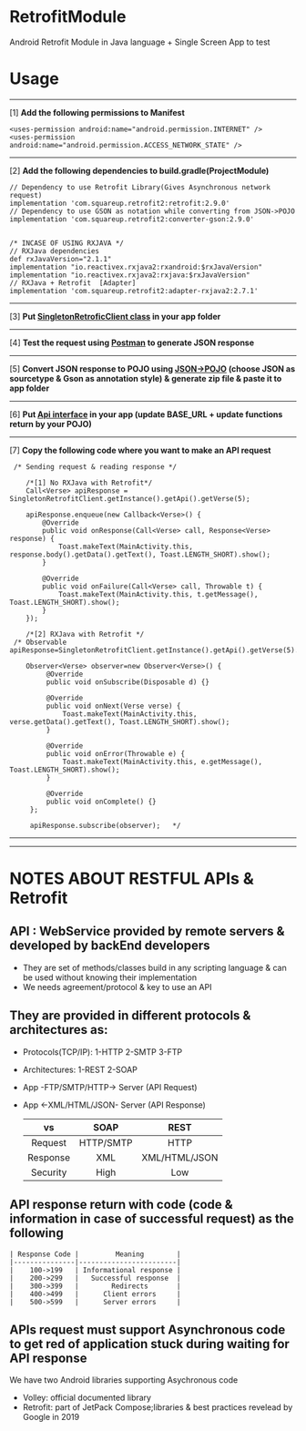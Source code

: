 # RetrofitModule
Android Retrofit Module in Java language + Single Screen App to test

# **Usage** 
***
[1] **Add the following permissions to Manifest** 

    <uses-permission android:name="android.permission.INTERNET" />
    <uses-permission android:name="android.permission.ACCESS_NETWORK_STATE" />
***
[2] **Add the following dependencies to build.gradle(ProjectModule)** 

    // Dependency to use Retrofit Library(Gives Asynchronous network request)
    implementation 'com.squareup.retrofit2:retrofit:2.9.0'
    // Dependency to use GSON as notation while converting from JSON->POJO
    implementation 'com.squareup.retrofit2:converter-gson:2.9.0'
    
    
    /* INCASE OF USING RXJAVA */
    // RXJava dependencies
    def rxJavaVersion="2.1.1"
    implementation "io.reactivex.rxjava2:rxandroid:$rxJavaVersion"
    implementation "io.reactivex.rxjava2:rxjava:$rxJavaVersion"
    // RXJava + Retrofit  [Adapter]
    implementation 'com.squareup.retrofit2:adapter-rxjava2:2.7.1'
    
***
[3] **Put [SingletonRetroficClient class](https://github.com/mossssama/RetrofitModule/blob/main/RetrofitModule/app/src/main/java/com/example/retrofitmodule/API/SingletonRetrofitClient.java) in your app folder**
***
[4] **Test the request using [Postman](https://dark-station-716019.postman.co/workspace/OsOs~420c5ec5-8edf-4eed-8fc2-928256fb3f30/request/create?requestId=fed947dc-2c8f-4779-9bde-4d492f8292ce) to generate JSON response**
***
[5] **Convert JSON response to POJO using [JSON->POJO](https://www.jsonschema2pojo.org/) (choose JSON as sourcetype & Gson as annotation style) & generate zip file & paste it to app folder**
***
[6] **Put [Api interface](https://github.com/mossssama/RetrofitModule/blob/main/RetrofitModule/app/src/main/java/com/example/retrofitmodule/API/Api.java) in your app (update BASE_URL + update functions return by your POJO)**
***
[7] **Copy the following code where you want to make an API request**
 
     /* Sending request & reading response */

        /*[1] No RXJava with Retrofit*/
        Call<Verse> apiResponse = SingletonRetrofitClient.getInstance().getApi().getVerse(5);

        apiResponse.enqueue(new Callback<Verse>() {
            @Override
            public void onResponse(Call<Verse> call, Response<Verse> response) {
                Toast.makeText(MainActivity.this, response.body().getData().getText(), Toast.LENGTH_SHORT).show();
            }

            @Override
            public void onFailure(Call<Verse> call, Throwable t) {
                Toast.makeText(MainActivity.this, t.getMessage(), Toast.LENGTH_SHORT).show();
            }
        });

        /*[2] RXJava with Retrofit */
     /* Observable apiResponse=SingletonRetrofitClient.getInstance().getApi().getVerse(5).subscribeOn(Schedulers.io()).observeOn(AndroidSchedulers.mainThread());
    
        Observer<Verse> observer=new Observer<Verse>() {
             @Override
             public void onSubscribe(Disposable d) {}
    
             @Override
             public void onNext(Verse verse) {
                 Toast.makeText(MainActivity.this, verse.getData().getText(), Toast.LENGTH_SHORT).show();
             }
      
             @Override
             public void onError(Throwable e) {
                 Toast.makeText(MainActivity.this, e.getMessage(), Toast.LENGTH_SHORT).show();
             }
      
             @Override
             public void onComplete() {}
         };
      
         apiResponse.subscribe(observer);   */
***
***
# NOTES ABOUT RESTFUL APIs & Retrofit

## API : WebService provided by remote servers & developed by backEnd developers ##
- They are set of methods/classes build in any scripting language & can be used without knowing their implementation
- We needs agreement/protocol & key to use an API
## They are provided in different protocols & architectures as: ##
- Protocols(TCP/IP): 1-HTTP 2-SMTP 3-FTP
- Architectures: 1-REST 2-SOAP
- App -FTP/SMTP/HTTP-> Server (API Request)
- App <-XML/HTML/JSON- Server (API Response)

    |    vs    |    SOAP   |      REST     |
    |:--------:|:---------:|:-------------:|
    |  Request | HTTP/SMTP |      HTTP     |
    | Response |    XML    | XML/HTML/JSON |
    | Security |    High   |      Low      |
## API response return with code (code & information in case of successful request) as the following ##

    | Response Code |         Meaning        |
    |---------------|------------------------|
    |    100->199   | Informational response |
    |    200->299   |   Successful response  |
    |    300->399   |        Redirects       |
    |    400->499   |      Client errors     |
    |    500->599   |      Server errors     |
## APIs request must support Asynchronous code to get red of application stuck during waiting for API response ##
We have two Android libraries supporting Asychronous code
- Volley: official documented library
- Retrofit: part of JetPack Compose;libraries & best practices revelead by Google in 2019




